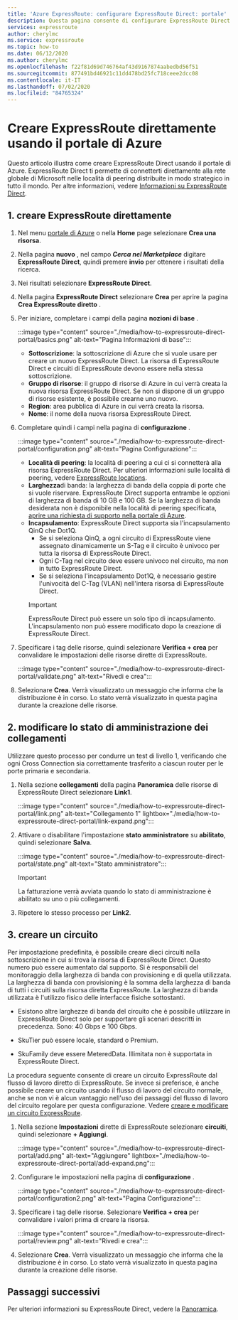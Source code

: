 ```yaml
---
title: 'Azure ExpressRoute: configurare ExpressRoute Direct: portale'
description: Questa pagina consente di configurare ExpressRoute Direct usando il portale.
services: expressroute
author: cherylmc
ms.service: expressroute
ms.topic: how-to
ms.date: 06/12/2020
ms.author: cherylmc
ms.openlocfilehash: f22f81d69d746764af43d9167874aabedbd56f51
ms.sourcegitcommit: 877491bd46921c11dd478bd25fc718ceee2dcc08
ms.contentlocale: it-IT
ms.lasthandoff: 07/02/2020
ms.locfileid: "84765324"
---
```

# <a name="create-expressroute-direct-using-the-azure-portal"></a>Creare ExpressRoute direttamente usando il portale di Azure

Questo articolo illustra come creare ExpressRoute Direct usando il portale di Azure.
ExpressRoute Direct ti permette di connetterti direttamente alla rete globale di Microsoft nelle località di peering distribuite in modo strategico in tutto il mondo. Per altre informazioni, vedere [Informazioni su ExpressRoute Direct](expressroute-erdirect-about.md).

## <a name="1-create-expressroute-direct"></a><a name="create-erdir"></a>1. creare ExpressRoute direttamente

1. Nel menu [portale di Azure](https://portal.azure.com) o nella **Home** page selezionare **Crea una risorsa**.

1. Nella pagina **nuovo** , nel campo ***Cerca nel Marketplace*** digitare **ExpressRoute Direct**, quindi premere **invio** per ottenere i risultati della ricerca.

1. Nei risultati selezionare **ExpressRoute Direct**.

1. Nella pagina **ExpressRoute Direct** selezionare **Crea** per aprire la pagina **Crea ExpressRoute diretto** .

1. Per iniziare, completare i campi della pagina **nozioni di base** .

    :::image type="content" source="./media/how-to-expressroute-direct-portal/basics.png" alt-text="Pagina Informazioni di base":::

    * **Sottoscrizione**: la sottoscrizione di Azure che si vuole usare per creare un nuovo ExpressRoute Direct. La risorsa di ExpressRoute Direct e circuiti di ExpressRoute devono essere nella stessa sottoscrizione.
    * **Gruppo di risorse**: il gruppo di risorse di Azure in cui verrà creata la nuova risorsa ExpressRoute Direct. Se non si dispone di un gruppo di risorse esistente, è possibile crearne uno nuovo.
    * **Region**: area pubblica di Azure in cui verrà creata la risorsa.
    * **Nome**: il nome della nuova risorsa ExpressRoute Direct.

1. Completare quindi i campi nella pagina di **configurazione** .

    :::image type="content" source="./media/how-to-expressroute-direct-portal/configuration.png" alt-text="Pagina Configurazione":::

    * **Località di peering**: la località di peering a cui ci si connetterà alla risorsa ExpressRoute Direct. Per ulteriori informazioni sulle località di peering, vedere [ExpressRoute locations](expressroute-locations-providers.md).
   * **Larghezza**di banda: la larghezza di banda della coppia di porte che si vuole riservare. ExpressRoute Direct supporta entrambe le opzioni di larghezza di banda di 10 GB e 100 GB. Se la larghezza di banda desiderata non è disponibile nella località di peering specificata, [aprire una richiesta di supporto nella portale di Azure](https://aka.ms/azsupt).
   * **Incapsulamento**: ExpressRoute Direct supporta sia l'incapsulamento QinQ che Dot1Q.
     * Se si seleziona QinQ, a ogni circuito di ExpressRoute viene assegnato dinamicamente un S-Tag e il circuito è univoco per tutta la risorsa di ExpressRoute Direct.
     *  Ogni C-Tag nel circuito deve essere univoco nel circuito, ma non in tutto ExpressRoute Direct.
     * Se si seleziona l'incapsulamento Dot1Q, è necessario gestire l'univocità del C-Tag (VLAN) nell'intera risorsa di ExpressRoute Direct.
     >[!IMPORTANT]
     >ExpressRoute Direct può essere un solo tipo di incapsulamento. L'incapsulamento non può essere modificato dopo la creazione di ExpressRoute Direct.
     >

1. Specificare i tag delle risorse, quindi selezionare **Verifica + crea** per convalidare le impostazioni delle risorse dirette di ExpressRoute.

    :::image type="content" source="./media/how-to-expressroute-direct-portal/validate.png" alt-text="Rivedi e crea":::

1. Selezionare **Crea**. Verrà visualizzato un messaggio che informa che la distribuzione è in corso. Lo stato verrà visualizzato in questa pagina durante la creazione delle risorse. 

## <a name="2-change-admin-state-of-links"></a><a name="state"></a>2. modificare lo stato di amministrazione dei collegamenti

Utilizzare questo processo per condurre un test di livello 1, verificando che ogni Cross Connection sia correttamente trasferito a ciascun router per le porte primaria e secondaria.

1. Nella sezione **collegamenti** della pagina **Panoramica** delle risorse di ExpressRoute Direct selezionare **Link1**.

    :::image type="content" source="./media/how-to-expressroute-direct-portal/link.png" alt-text="Collegamento 1" lightbox="./media/how-to-expressroute-direct-portal/link-expand.png":::

1. Attivare o disabilitare l'impostazione **stato amministratore** su **abilitato**, quindi selezionare **Salva**.

    :::image type="content" source="./media/how-to-expressroute-direct-portal/state.png" alt-text="Stato amministratore":::

    >[!IMPORTANT]
    >La fatturazione verrà avviata quando lo stato di amministrazione è abilitato su uno o più collegamenti.
    >

1. Ripetere lo stesso processo per **Link2**.

## <a name="3-create-a-circuit"></a><a name="circuit"></a>3. creare un circuito

Per impostazione predefinita, è possibile creare dieci circuiti nella sottoscrizione in cui si trova la risorsa di ExpressRoute Direct. Questo numero può essere aumentato dal supporto. Si è responsabili del monitoraggio della larghezza di banda con provisioning e di quella utilizzata. La larghezza di banda con provisioning è la somma della larghezza di banda di tutti i circuiti sulla risorsa diretta ExpressRoute. La larghezza di banda utilizzata è l'utilizzo fisico delle interfacce fisiche sottostanti.

* Esistono altre larghezze di banda del circuito che è possibile utilizzare in ExpressRoute Direct solo per supportare gli scenari descritti in precedenza. Sono: 40 Gbps e 100 Gbps.

* SkuTier può essere locale, standard o Premium.

* SkuFamily deve essere MeteredData. Illimitata non è supportata in ExpressRoute Direct.

La procedura seguente consente di creare un circuito ExpressRoute dal flusso di lavoro diretto di ExpressRoute. Se invece si preferisce, è anche possibile creare un circuito usando il flusso di lavoro del circuito normale, anche se non vi è alcun vantaggio nell'uso dei passaggi del flusso di lavoro del circuito regolare per questa configurazione. Vedere [creare e modificare un circuito ExpressRoute](expressroute-howto-circuit-portal-resource-manager.md).

1. Nella sezione **Impostazioni** dirette di ExpressRoute selezionare **circuiti**, quindi selezionare **+ Aggiungi**. 

    :::image type="content" source="./media/how-to-expressroute-direct-portal/add.png" alt-text="Aggiungere" lightbox="./media/how-to-expressroute-direct-portal/add-expand.png":::

1. Configurare le impostazioni nella pagina di **configurazione** .

   :::image type="content" source="./media/how-to-expressroute-direct-portal/configuration2.png" alt-text="Pagina Configurazione":::

1. Specificare i tag delle risorse. Selezionare **Verifica + crea** per convalidare i valori prima di creare la risorsa.

   :::image type="content" source="./media/how-to-expressroute-direct-portal/review.png" alt-text="Rivedi e crea":::

1. Selezionare **Crea**. Verrà visualizzato un messaggio che informa che la distribuzione è in corso. Lo stato verrà visualizzato in questa pagina durante la creazione delle risorse. 

## <a name="next-steps"></a>Passaggi successivi

Per ulteriori informazioni su ExpressRoute Direct, vedere la [Panoramica](expressroute-erdirect-about.md).
